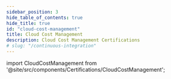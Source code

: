 ```yaml
---
sidebar_position: 3
hide_table_of_contents: true
hide_title: true
id: "cloud-cost-management"
title: Cloud Cost Management
description: Cloud Cost Management Certifications
# slug: "/continuous-integration"
---
```


<!-- Custom component -->

import CloudCostManagement from '@site/src/components/Certifications/CloudCostManagement';

<CloudCostManagement />
